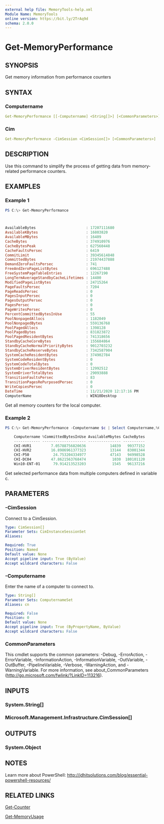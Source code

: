 ```yaml
---
external help file: MemoryTools-help.xml
Module Name: MemoryTools
online version: https://bit.ly/2TrAq9d
schema: 2.0.0
---
```


# Get-MemoryPerformance

## SYNOPSIS

Get memory information from performance counters

## SYNTAX

### Computername

```yaml
Get-MemoryPerformance [[-Computername] <String[]>] [<CommonParameters>]
```

### Cim

```yaml
Get-MemoryPerformance -CimSession <CimSession[]> [<CommonParameters>]
```

## DESCRIPTION

Use this command to simplify the process of getting data from memory-related performance counters.

## EXAMPLES

### Example 1

```powershell
PS C:\> Get-MemoryPerformance



AvailableBytes                       : 17207111680
AvailableKBytes                      : 16803820
AvailableMBytes                      : 16409
CacheBytes                           : 374910976
CacheBytesPeak                       : 627560448
CacheFaultsPersec                    : 6419
CommitLimit                          : 39345614848
CommittedBytes                       : 21974437888
DemandZeroFaultsPersec               : 741
FreeAndZeroPageListBytes             : 696127488
FreeSystemPageTableEntries           : 12267190
LongTermAverageStandbyCacheLifetimes : 14400
ModifiedPageListBytes                : 24715264
PageFaultsPersec                     : 7204
PageReadsPersec                      : 0
PagesInputPersec                     : 0
PagesOutputPersec                    : 0
PagesPersec                          : 0
PageWritesPersec                     : 0
PercentCommittedBytesInUse           : 55
PoolNonpagedAllocs                   : 1182049
PoolNonpagedBytes                    : 559136768
PoolPagedAllocs                      : 1398128
PoolPagedBytes                       : 831823872
PoolPagedResidentBytes               : 741318656
StandbyCacheCoreBytes                : 155684864
StandbyCacheNormalPriorityBytes      : 9012703232
StandbyCacheReserveBytes             : 7342587904
SystemCacheResidentBytes             : 374902784
SystemCodeResidentBytes              : 0
SystemCodeTotalBytes                 : 0
SystemDriverResidentBytes            : 12992512
SystemDriverTotalBytes               : 29093888
TransitionFaultsPersec               : 83
TransitionPagesRePurposedPersec      : 0
WriteCopiesPersec                    : 0
DateTime                             : 11/21/2020 12:17:16 PM
ComputerName                         : WIN10Desktop
```

Get all memory counters for the local computer.

### Example 2

```powershell
PS C:\> Get-MemoryPerformance -Computername $c | Select Computername,%CommittedBytes*,AvailableMBytes,CacheBytes

    Computername %CommittedBytesInUse AvailableMbytes CacheBytes
    ------------ -------------------- --------------- ----------
    CHI-HVR1         7.05788756820636           14839   99377152
    CHI-HVR2         16.8986961377323           13144   83001344
    CHI-P50           24.753204334977           47143   94998528
    CHI-DC04         47.8621563768474            1030  180101120
    Win10-ENT-01      79.914213523203            1545   96137216
```

Get selected performance data from multiple computers defined in variable c.

## PARAMETERS

### -CimSession

Connect to a CimSession.

```yaml
Type: CimSession[]
Parameter Sets: CimInstanceSessionSet
Aliases:

Required: True
Position: Named
Default value: None
Accept pipeline input: True (ByValue)
Accept wildcard characters: False
```

### -Computername

Enter the name of a computer to connect to.

```yaml
Type: String[]
Parameter Sets: ComputernameSet
Aliases: cn

Required: False
Position: 0
Default value: None
Accept pipeline input: True (ByPropertyName, ByValue)
Accept wildcard characters: False
```

### CommonParameters

This cmdlet supports the common parameters: -Debug, -ErrorAction, -ErrorVariable, -InformationAction, -InformationVariable, -OutVariable, -OutBuffer, -PipelineVariable, -Verbose, -WarningAction, and -WarningVariable.
For more information, see about_CommonParameters (http://go.microsoft.com/fwlink/?LinkID=113216).

## INPUTS

### System.String[]

### Microsoft.Management.Infrastructure.CimSession[]

## OUTPUTS

### System.Object

## NOTES

Learn more about PowerShell: http://jdhitsolutions.com/blog/essential-powershell-resources/

## RELATED LINKS

[Get-Counter]()

[Get-MemoryUsage](Get-MemoryUsage.md)
